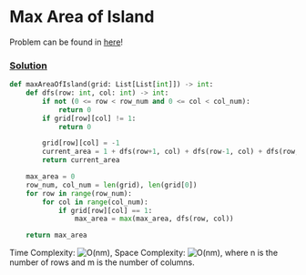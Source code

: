 # Max Area of Island

Problem can be found in [here](https://leetcode.com/problems/max-area-of-island/)!

### [Solution](/Depth-first%20Search/695-MaxAreaofIsland/solution.py)

```python
def maxAreaOfIsland(grid: List[List[int]]) -> int:
    def dfs(row: int, col: int) -> int:
        if not (0 <= row < row_num and 0 <= col < col_num):
            return 0
        if grid[row][col] != 1:
            return 0

        grid[row][col] = -1
        current_area = 1 + dfs(row+1, col) + dfs(row-1, col) + dfs(row, col+1) + dfs(row, col-1)
        return current_area

    max_area = 0
    row_num, col_num = len(grid), len(grid[0])
    for row in range(row_num):
        for col in range(col_num):
            if grid[row][col] == 1:
                max_area = max(max_area, dfs(row, col))

    return max_area
```

Time Complexity: ![O(nm)](<https://latex.codecogs.com/svg.image?\inline&space;O(nm)>), Space Complexity: ![O(nm)](<https://latex.codecogs.com/svg.image?\inline&space;O(nm)>), where n is the number of rows and m is the number of columns.
